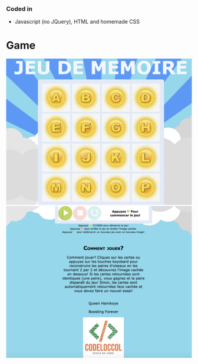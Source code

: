 ### Coded in
* Javascript (no JQuery), HTML and homemade CSS


# Game

![Game Screenshot](MemoryGame1.JPG)
![Game Screenshot](MemoryGame2.JPG)